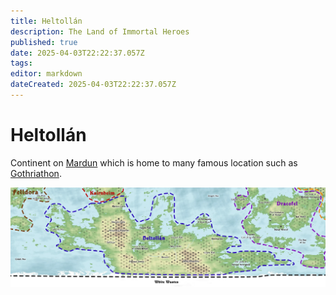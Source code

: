 ```yaml
---
title: Heltollán
description: The Land of Immortal Heroes
published: true
date: 2025-04-03T22:22:37.057Z
tags: 
editor: markdown
dateCreated: 2025-04-03T22:22:37.057Z
---
```


# Heltollán
Continent on [Mardun](/locations/Mardun) which is home to many famous location such as [Gothriathon](/locations/Mardun/Gothriathon).

![heltollan.webp](/maps/mardun/heltollan.webp)